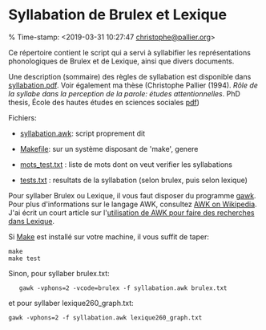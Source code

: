 # Syllabation de Brulex et Lexique

% Time-stamp: <2019-03-31 10:27:47 christophe@pallier.org>

Ce répertoire contient le script qui a servi à  syllabifier les représentations phonologiques de Brulex et de Lexique, ainsi que divers documents.

Une  description (sommaire) des règles de syllabation est disponible dans [syllabation.pdf](syllabation.pdf). Voir également ma thèse (Christophe Pallier (1994). _Rôle de la syllabe dans la perception de la parole: études attentionnelles_. PhD thesis, École des hautes études en sciences sociales [pdf](http://www.pallier.org/papers/Pallier_phdthesis.pdf))


Fichiers:

* [syllabation.awk](syllabation.awk):  script proprement dit
* [Makefile](Makefile):         sur un système disposant de 'make', genere

* [mots_test.txt](mots_test.txt)  :  liste de mots dont on veut verifier les syllabations
* [tests.txt](tests.txt)      :  resultats de la syllabation (selon brulex, puis selon lexique)


Pour syllaber Brulex ou Lexique, il vous faut disposer du programme [gawk](https://www.gnu.org/software/gawk/). Pour plus d'informations sur le langage AWK, consultez [AWK on Wikipedia](https://en.wikipedia.org/wiki/AWK#Versions_and_implementations). J'ai écrit un court article sur l'[utilisation de AWK pour faire des recherches dans Lexique](awk_for_lex.pdf).

Si [Make](https://opensource.com/article/18/8/what-how-makefile) est installé sur votre machine, il vous suffit de taper:

    make
    make test


Sinon, pour syllaber brulex.txt:

       gawk -vphons=2 -vcode=brulex -f syllabation.awk brulex.txt 

et pour syllaber lexique260_graph.txt:

	gawk -vphons=2 -f syllabation.awk lexique260_graph.txt 
 






